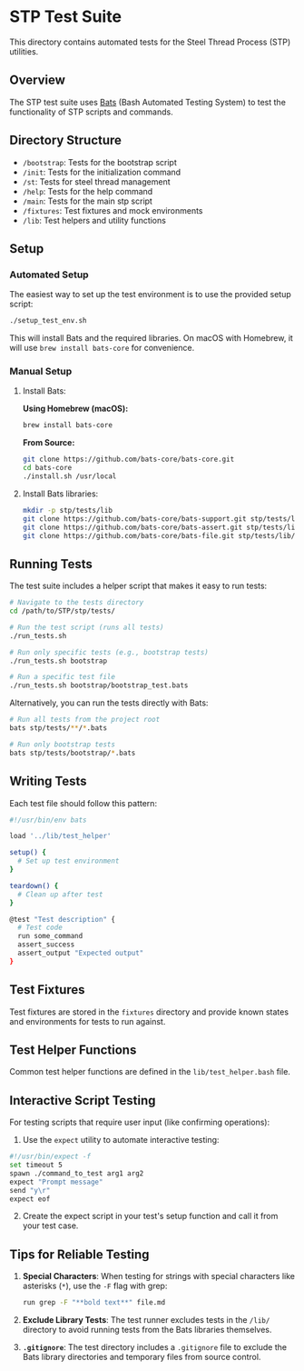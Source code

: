 # STP Test Suite

This directory contains automated tests for the Steel Thread Process (STP) utilities.

## Overview

The STP test suite uses [Bats](https://github.com/bats-core/bats-core) (Bash Automated Testing System) to test the functionality of STP scripts and commands.

## Directory Structure

- `/bootstrap`: Tests for the bootstrap script
- `/init`: Tests for the initialization command
- `/st`: Tests for steel thread management
- `/help`: Tests for the help command
- `/main`: Tests for the main stp script
- `/fixtures`: Test fixtures and mock environments
- `/lib`: Test helpers and utility functions

## Setup

### Automated Setup

The easiest way to set up the test environment is to use the provided setup script:

```bash
./setup_test_env.sh
```

This will install Bats and the required libraries. On macOS with Homebrew, it will use `brew install bats-core` for convenience.

### Manual Setup

1. Install Bats:

   **Using Homebrew (macOS):**
   ```bash
   brew install bats-core
   ```

   **From Source:**
   ```bash
   git clone https://github.com/bats-core/bats-core.git
   cd bats-core
   ./install.sh /usr/local
   ```

2. Install Bats libraries:
   ```bash
   mkdir -p stp/tests/lib
   git clone https://github.com/bats-core/bats-support.git stp/tests/lib/bats-support
   git clone https://github.com/bats-core/bats-assert.git stp/tests/lib/bats-assert
   git clone https://github.com/bats-core/bats-file.git stp/tests/lib/bats-file
   ```

## Running Tests

The test suite includes a helper script that makes it easy to run tests:

```bash
# Navigate to the tests directory
cd /path/to/STP/stp/tests/

# Run the test script (runs all tests)
./run_tests.sh

# Run only specific tests (e.g., bootstrap tests)
./run_tests.sh bootstrap

# Run a specific test file
./run_tests.sh bootstrap/bootstrap_test.bats
```

Alternatively, you can run the tests directly with Bats:

```bash
# Run all tests from the project root
bats stp/tests/**/*.bats

# Run only bootstrap tests
bats stp/tests/bootstrap/*.bats
```

## Writing Tests

Each test file should follow this pattern:

```bash
#!/usr/bin/env bats

load '../lib/test_helper'

setup() {
  # Set up test environment
}

teardown() {
  # Clean up after test
}

@test "Test description" {
  # Test code
  run some_command
  assert_success
  assert_output "Expected output"
}
```

## Test Fixtures

Test fixtures are stored in the `fixtures` directory and provide known states
and environments for tests to run against.

## Test Helper Functions

Common test helper functions are defined in the `lib/test_helper.bash` file.

## Interactive Script Testing

For testing scripts that require user input (like confirming operations):

1. Use the `expect` utility to automate interactive testing:

```bash
#!/usr/bin/expect -f
set timeout 5
spawn ./command_to_test arg1 arg2
expect "Prompt message"
send "y\r"
expect eof
```

2. Create the expect script in your test's setup function and call it from your test case.

## Tips for Reliable Testing

1. **Special Characters**: When testing for strings with special characters like asterisks (`*`), 
   use the `-F` flag with grep:
   
   ```bash
   run grep -F "**bold text**" file.md
   ```

2. **Exclude Library Tests**: The test runner excludes tests in the `/lib/` directory to avoid 
   running tests from the Bats libraries themselves.

3. **`.gitignore`**: The test directory includes a `.gitignore` file to exclude the Bats library
   directories and temporary files from source control.